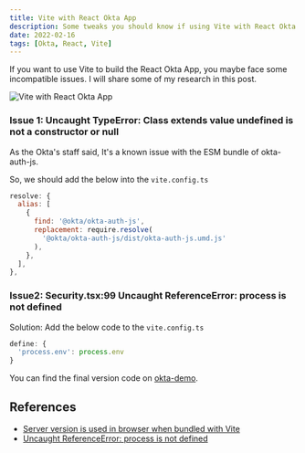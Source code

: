 ```yaml
---
title: Vite with React Okta App
description: Some tweaks you should know if using Vite with React Okta App.
date: 2022-02-16
tags: [Okta, React, Vite]
---
```


If you want to use Vite to build the React Okta App, you maybe face some incompatible issues. I will share some of my research in this post.

![Vite with React Okta App](https://user-images.githubusercontent.com/3297859/154039772-04997c78-c4c6-4e5a-9590-99e23a065c1d.png)

### Issue 1: Uncaught TypeError: Class extends value undefined is not a constructor or null

As the Okta's staff said, It's a known issue with the ESM bundle of okta-auth-js.

So, we should add the below into the `vite.config.ts`

```js
resolve: {
  alias: [
    {
      find: '@okta/okta-auth-js',
      replacement: require.resolve(
        '@okta/okta-auth-js/dist/okta-auth-js.umd.js'
      ),
    },
  ],
},
```

### Issue2: Security.tsx:99 Uncaught ReferenceError: process is not defined

Solution: Add the below code to the `vite.config.ts`

```js
define: {
  'process.env': process.env
}
```

You can find the final version code on [okta-demo](https://github.com/sinchang-codespaces/okta-demo).

## References

- [Server version is used in browser when bundled with Vite](https://github.com/okta/okta-auth-js/issues/641)
- [Uncaught ReferenceError: process is not defined](https://github.com/vitejs/vite/issues/1973)
